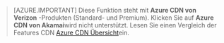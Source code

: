 > [AZURE.IMPORTANT] Diese Funktion steht mit **Azure CDN von Verizon** -Produkten (Standard- und Premium). Klicken Sie auf **Azure CDN von Akamai**wird nicht unterstützt.  Lesen Sie einen Vergleich der Features CDN [Azure CDN Übersicht](cdn-overview.md#azure-cdn-features)ein. 